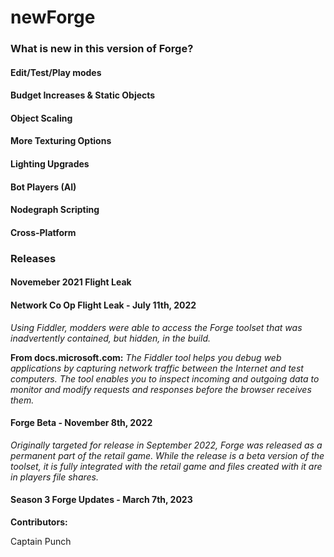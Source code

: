 # newForge

### What is new in this version of Forge?

#### Edit/Test/Play modes

#### Budget Increases & Static Objects

#### Object Scaling

#### More Texturing Options

#### Lighting Upgrades

#### Bot Players (AI)

#### Nodegraph Scripting

#### Cross-Platform

### Releases

#### Novemeber 2021 Flight Leak

#### Network Co Op Flight Leak - July 11th, 2022

_Using Fiddler, modders were able to access the Forge toolset that was inadvertently contained, but hidden, in the build._

**From docs.microsoft.com:** _The Fiddler tool helps you debug web applications by capturing network traffic between the Internet and test computers. The tool enables you to inspect incoming and outgoing data to monitor and modify requests and responses before the browser receives them._

#### Forge Beta - November 8th, 2022

_Originally targeted for release in September 2022, Forge was released as a permanent part of the retail game. While the release is a beta version of the toolset, it is fully integrated with the retail game and files created with it are in players file shares._

#### Season 3 Forge Updates - March 7th, 2023

**Contributors:**

Captain Punch
